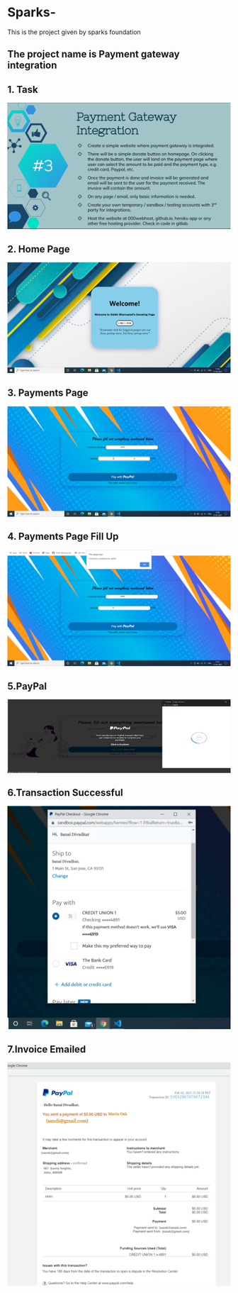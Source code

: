 # Sparks-
This is the project given by sparks foundation
<h2>The project name is <strong>Payment gateway integration</strong></h2>

## 1. Task
![Task](Payment-Integration/screenshots/0.png)
## 2. Home Page
![Homepage](Payment-Integration/screenshots/1.png)
## 3. Payments Page
![Payment Details](Payment-Integration/screenshots/2.png)

## 4. Payments Page Fill Up
![Login Details](Payment-Integration/screenshots/4.png)

## 5.PayPal
![PayPal ](Payment-Integration/screenshots/5.png)

## 6.Transaction Successful
![Transaction Successful ](Payment-Integration/screenshots/3.png)

## 7.Invoice Emailed
![Invoice Emailed ](Payment-Integration/screenshots/6.png)



